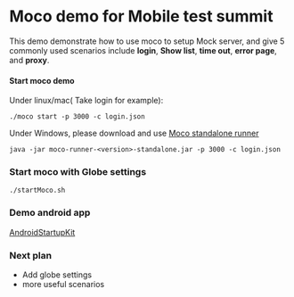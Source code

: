# Moco demo for Mobile test summit

This demo demonstrate how to use moco to setup Mock server, and give 5 commonly used scenarios include **login**, **Show list**, **time out**, **error page**, and **proxy**.

#### Start moco demo
Under linux/mac( Take login for example):

`./moco start -p 3000 -c login.json`

Under Windows, please download and use [Moco standalone runner](https://repo1.maven.org/maven2/com/github/dreamhead/moco-runner/0.11.0/moco-runner-0.11.0-standalone.jar)

`java -jar moco-runner-<version>-standalone.jar -p 3000 -c login.json`

### Start moco with Globe settings

`./startMoco.sh`

### Demo android app
[AndroidStartupKit](https://github.com/shane51/AndroidStartupKit)

### Next plan
- Add globe settings
- more useful scenarios

